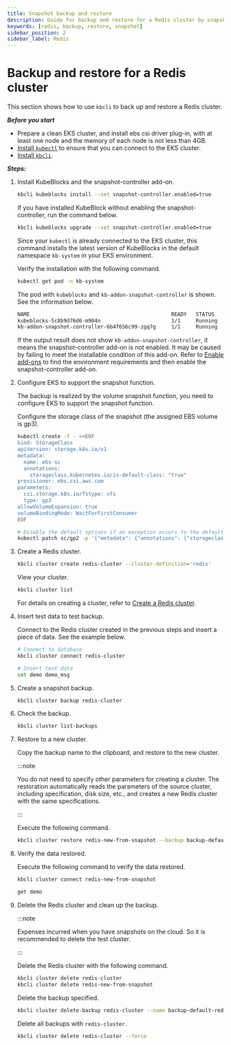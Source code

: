 ```yaml
---
title: Snapshot backup and restore
description: Guide for backup and restore for a Redis cluster by snapshot
keywords: [redis, backup, restore, snapshot]
sidebar_position: 2
sidebar_label: Redis
---
```


# Backup and restore for a Redis cluster

This section shows how to use `kbcli` to back up and restore a Redis cluster.

***Before you start***

- Prepare a clean EKS cluster, and install ebs csi driver plug-in, with at least one node and the memory of each node is not less than 4GB.
- [Install `kubectl`](https://kubernetes.io/docs/tasks/tools/#kubectl) to ensure that you can connect to the EKS cluster.
- [Install `kbcli`](./../../installation/install-and-uninstall-kbcli-and-kubeblocks.md#install-kbcli).

***Steps:***

1. Install KubeBlocks and the snapshot-controller add-on.

     ```bash
     kbcli kubeblocks install --set snapshot-controller.enabled=true
     ```

     If you have installed KubeBlock without enabling the snapshot-controller, run the command below.

     ```bash
     kbcli kubeblocks upgrade --set snapshot-controller.enabled=true
     ```

     Since your `kubectl` is already connected to the EKS cluster, this command installs the latest version of KubeBlocks in the default namespace `kb-system` in your EKS environment.

     Verify the installation with the following command.

     ```bash
     kubectl get pod -n kb-system
     ```

     The pod with `kubeblocks` and  `kb-addon-snapshot-controller` is shown. See the information below.

     ```bash
     NAME                                              READY   STATUS             RESTARTS      AGE
     kubeblocks-5c8b9d76d6-m984n                       1/1     Running            0             9m
     kb-addon-snapshot-controller-6b4f656c99-zgq7g     1/1     Running            0             9m
     ```

     If the output result does not show `kb-addon-snapshot-controller`, it means the snapshot-controller add-on is not enabled. It may be caused by failing to meet the installable condition of this add-on. Refer to [Enable add-ons](./../../installation/enable-add-ons.md) to find the environment requirements and then enable the snapshot-controller add-on.

2. Configure EKS to support the snapshot function.

     The backup is realized by the volume snapshot function, you need to configure EKS to support the snapshot function.

     Configure the storage class of the snapshot (the assigned EBS volume is gp3).

     ```bash
     kubectl create -f - <<EOF
     kind: StorageClass
     apiVersion: storage.k8s.io/v1
     metadata:
       name: ebs-sc
       annotations:
         storageclass.kubernetes.io/is-default-class: "true"
     provisioner: ebs.csi.aws.com
     parameters:
       csi.storage.k8s.io/fstype: xfs
       type: gp3
     allowVolumeExpansion: true
     volumeBindingMode: WaitForFirstConsumer
     EOF
     ```

     ```bash
     # Disable the default options if an exception occurs to the default gp2 snapshot
     kubectl patch sc/gp2 -p '{"metadata": {"annotations": {"storageclass.kubernetes.io/is-default-class": "false"}}}'
     ```

3. Create a Redis cluster.

     ```bash
     kbcli cluster create redis-cluster --cluster-definition='redis'
     ```

     View your cluster.

     ```bash
     kbcli cluster list
     ```

     For details on creating a cluster, refer to [Create a Redis cluster](./../../kubeblocks-for-redis/cluster-management/create-and-connect-a-redis-cluster.md).
4. Insert test data to test backup.

     Connect to the Redis cluster created in the previous steps and insert a piece of data. See the example below.

     ```bash
     # Connect to database
     kbcli cluster connect redis-cluster
     
     # Insert test data
     set demo demo_msg
     ```
  
5. Create a snapshot backup.

    ```bash
    kbcli cluster backup redis-cluster
    ```

6. Check the backup.

    ```bash
    kbcli cluster list-backups
    ```

7. Restore to a new cluster.

   Copy the backup name to the clipboard, and restore to the new cluster.

   :::note

   You do not need to specify other parameters for creating a cluster. The restoration automatically reads the parameters of the source cluster, including specification, disk size, etc., and creates a new Redis cluster with the same specifications.

   :::

   Execute the following command.

   ```bash
   kbcli cluster restore redis-new-from-snapshot --backup backup-default-redis-cluster-20230411115450
   ```

8. Verify the data restored.

     Execute the following command to verify the data restored.

     ```bash
     kbcli cluster connect redis-new-from-snapshot

     get demo
     ```

9. Delete the Redis cluster and clean up the backup.

   :::note

   Expenses incurred when you have snapshots on the cloud. So it is recommended to delete the test cluster.

   :::
  
   Delete the Redis cluster with the following command.

   ```bash
   kbcli cluster delete redis-cluster
   kbcli cluster delete redis-new-from-snapshot
   ```

   Delete the backup specified.

   ```bash
   kbcli cluster delete-backup redis-cluster --name backup-default-redis-cluster-20230411115450 
   ```

   Delete all backups with `redis-cluster`.

   ```bash
   kbcli cluster delete redis-cluster --force
   ```
